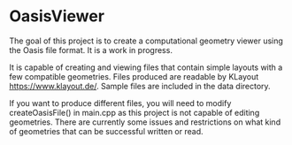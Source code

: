 # OasisViewer

The goal of this project is to create a computational geometry viewer using the Oasis file format. It is a work in progress.

It is capable of creating and viewing files that contain simple layouts with a few compatible geometries. Files produced are readable by KLayout https://www.klayout.de/. Sample files are included in the data directory.

If you want to produce different files, you will need to modify createOasisFile() in main.cpp as this project is not capable of editing geometries. There are currently some issues and restrictions on what kind of geometries that can be successful written or read.
